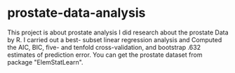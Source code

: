 # prostate-data-analysis
This project is about prostate analysis
I did research about the prostate Data by R. I carried out a best- subset linear regression analysis and Computed the AIC, BIC, 
five- and tenfold cross-validation, and bootstrap .632 estimates of prediction error. You can get the prostate dataset from package "ElemStatLearn".
